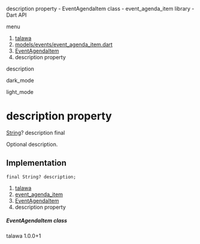 




description property - EventAgendaItem class - event\_agenda\_item library - Dart API







menu

1. [talawa](../../index.html)
2. [models/events/event\_agenda\_item.dart](../../file-___home_harshil_Desktop_open-source_palisadoes_talawa_lib_models_events_event_agenda_item/)
3. [EventAgendaItem](../../file-___home_harshil_Desktop_open-source_palisadoes_talawa_lib_models_events_event_agenda_item/EventAgendaItem-class.html)
4. description property

description


dark\_mode

light\_mode




# description property


[String](https://api.flutter.dev/flutter/dart-core/String-class.html)?
description
final

Optional description.


## Implementation

```
final String? description;
```

 


1. [talawa](../../index.html)
2. [event\_agenda\_item](../../file-___home_harshil_Desktop_open-source_palisadoes_talawa_lib_models_events_event_agenda_item/)
3. [EventAgendaItem](../../file-___home_harshil_Desktop_open-source_palisadoes_talawa_lib_models_events_event_agenda_item/EventAgendaItem-class.html)
4. description property

##### EventAgendaItem class





talawa
1.0.0+1






